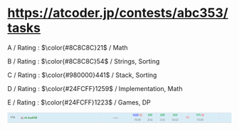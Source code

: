 # https://atcoder.jp/contests/abc353/tasks

A / Rating : $\color{#8C8C8C}21$ / Math

B / Rating : $\color{#8C8C8C}54$ / Strings, Sorting

C / Rating : $\color{#980000}441$ / Stack, Sorting

D / Rating : $\color{#24FCFF}1259$ / Implementation, Math

E / Rating : $\color{#24FCFF}1223$ / Games, DP

![My Image](https://github.com/kss418/Atcoder/blob/main/ABC/Images/Standings/354.png)
